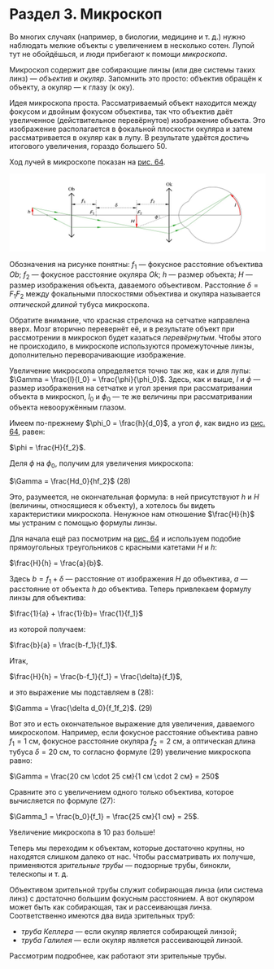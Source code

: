 #  Раздел 3. Микроскоп
Во многих случаях (например, в биологии, медицине и т. д.) нужно наблюдать мелкие объекты с увеличением в несколько сотен. Лупой тут не обойдёшься, и люди прибегают к помощи _микроскопа_.

Микроскоп содержит две собирающие линзы (или две системы таких линз) — _объектив_ и _окуляр_. Запомнить это просто: объектив обращён к объекту, а окуляр — к глазу (к оку).

Идея микроскопа проста. Рассматриваемый объект находится между фокусом и двойным фокусом объектива, так что объектив даёт увеличенное (действительное перевёрнутое) изображение объекта. Это изображение располагается в фокальной плоскости окуляра и затем рассматривается в окуляр как в лупу. В результате удаётся достичь итогового увеличения, гораздо большего 50.

Ход лучей в микроскопе показан на [рис. 64](/image/Рисунок64.jpg).

![Ход лучей в микроскопе](/image/Рисунок64.jpg)

Обозначения на рисунке понятны: $f_1$ — фокусное расстояние объектива $Ob$; $f_2$ — фокусное расстояние окуляра $Ok$; $h$ — размер объекта; $H$ — размер изображения объекта, даваемого объективом. Расстояние $\delta = F_1F_2$ между фокальными плоскостями объектива и окуляра называется _оптической длиной_ тубуса микроскопа.

Обратите внимание, что красная стрелочка на сетчатке направлена вверх. Мозг вторично перевернёт её, и в результате объект при рассмотрении в микроскоп будет казаться _перевёрнутым_. Чтобы этого не происходило, в микроскопе используются промежуточные линзы, дополнительно переворачивающие изображение.

Увеличение микроскопа определяется точно так же, как и для лупы: $\Gamma = \frac{l}{l_0} = \frac{\phi}{\phi_0}$. Здесь, как и выше, $l$ и $\phi$ — размер изображения на сетчатке и угол зрения при рассматривании объекта в микроскоп, $l_0$ и $\phi_0$ — те же величины при рассматривании объекта невооружённым глазом.

Имеем по-прежнему $\phi_0 = \frac{h}{d_0}$, а угол $\phi$, как видно из [рис. 64](/image/Рисунок64.jpg), равен:

$\phi = \frac{H}{f_2}$.

Деля $\phi$ на $\phi_0$, получим для увеличения микроскопа:

$\Gamma = \frac{Hd_0}{hf_2}$ (28)

Это, разумеется, не окончательная формула: в ней присутствуют $h$ и $H$ (величины, относящиеся к объекту), а хотелось бы видеть характеристики микроскопа. Ненужное нам отношение $\frac{H}{h}$ мы устраним с помощью формулы линзы.

Для начала ещё раз посмотрим на [рис. 64](/image/Рисунок64.jpg) и используем подобие прямоугольных треугольников с красными катетами $H$ и $h$:

$\frac{H}{h} = \frac{a}{b}$.

Здесь $b = f_1 + \delta$ — расстояние от изображения $H$ до объектива, $a$ — расстояние от объекта $h$ до объектива. Теперь привлекаем формулу линзы для объектива:

$\frac{1}{a} + \frac{1}{b}= \frac{1}{f_1}$

из которой получаем:

$\frac{b}{a} = \frac{b-f_1}{f_1}$.

Итак,

$\frac{H}{h} = \frac{b-f_1}{f_1} = \frac{\delta}{f_1}$,

и это выражение мы подставляем в (28):

$\Gamma = \frac{\delta d_0}{f_1f_2}$. (29)

Вот это и есть окончательное выражение для увеличения, даваемого микроскопом. Например, если фокусное расстояние объектива равно $f_1 = 1$ см, фокусное расстояние окуляра $f_2 = 2$ см, а оптическая длина тубуса $\delta = 20$ см, то согласно формуле (29) увеличение микроскопа равно:

$\Gamma = \frac{20 см \cdot 25 см}{1 см \cdot 2 см} = 250$

Сравните это с увеличением одного только объектива, которое вычисляется по формуле (27):

$\Gamma_1 = \frac{b_0}{f_1} = \frac{25 см}{1 см} = 25$.

Увеличение микроскопа в 10 раз больше!

Теперь мы переходим к объектам, которые достаточно крупны, но находятся слишком далеко от нас. Чтобы рассматривать их получше, применяются _зрительные трубы_ — подзорные трубы, бинокли, телескопы и т. д.

Объективом зрительной трубы служит собирающая линза (или система линз) с достаточно большим фокусным расстоянием. А вот окуляром может быть как собирающая, так и рассеивающая линза. Соответственно имеются два вида зрительных труб:
- _труба Кеплера_ — если окуляр является собирающей линзой;
- _труба Галилея_ — если окуляр является рассеивающей линзой.

Рассмотрим подробнее, как работают эти зрительные трубы.
